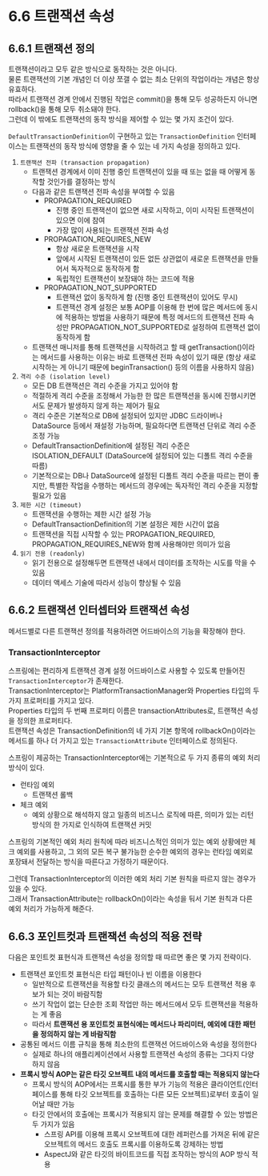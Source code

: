 # 6.6 트랜잭션 속성

## 6.6.1 트랜잭션 정의

트랜잭션이라고 모두 같은 방식으로 동작하는 것은 아니다.  
물론 트랜잭션의 기본 개념인 더 이상 쪼갤 수 없는 최소 단위의 작업이라는 개념은 항상 유효하다.  
따라서 트랜잭션 경계 안에서 진행된 작업은 commit()을 통해 모두 성공하든지 아니면 rollback()을 통해 모두 취소돼야 한다.  
그런데 이 밖에도 트랜잭션의 동작 방식을 제어할 수 있는 몇 가지 조건이 있다.

`DefaultTransactionDefinition`이 구현하고 있는 `TransactionDefinition` 인터페이스는 트랜잭션의 동작 방식에 영향을 줄 수 있는 네 가지 속성을 정의하고 있다.

1. `트랜잭션 전파 (transaction propagation)`
    - 트랜잭션 경계에서 이미 진행 중인 트랜잭션이 있을 때 또는 없을 때 어떻게 동작할 것인가를 결정하는 방식
    - 다음과 같은 트랜잭션 전파 속성을 부여할 수 있음
      - PROPAGATION_REQUIRED
        - 진행 중인 트랜잭션이 없으면 새로 시작하고, 이미 시작된 트랜잭션이 있으면 이에 참여
        - 가장 많이 사용되는 트랜잭션 전파 속성
      - PROPAGATION_REQUIRES_NEW
        - 항상 새로운 트랜잭션을 시작
        - 앞에서 시작된 트랜잭션이 있든 없든 상관없이 새로운 트랜잭션을 만들어서 독자적으로 동작하게 함
        - 독립적인 트랜잭션이 보장돼야 하는 코드에 적용
      - PROPAGATION_NOT_SUPPORTED
        - 트랜잭션 없이 동작하게 함 (진행 중인 트랜잭션이 있어도 무시)
        - 트랜잭션 경계 설정은 보통 AOP를 이용해 한 번에 많은 메서드에 동시에 적용하는 방법을 사용하기 때문에 특정 메서드의 트랜잭션 전파 속성만 PROPAGATION_NOT_SUPPORTED로 설정하여 트랜잭션 없이 동작하게 함
    - 트랜잭션 매니저를 통해 트랜잭션을 시작하려고 할 때 getTransaction()이라는 메서드를 사용하는 이유는 바로 트랜잭션 전파 속성이 있기 때문 (항상 새로 시작하는 게 아니기 때문에 beginTransaction() 등의 이름을 사용하지 않음)
2. `격리 수준 (isolation level)`
    - 모든 DB 트랜잭션은 격리 수준을 가지고 있어야 함
    - 적절하게 격리 수준을 조정해서 가능한 한 많은 트랜잭션을 동시에 진행시키면서도 문제가 발생하지 않게 하는 제어가 필요
    - 격리 수준은 기본적으로 DB에 설정되어 있지만 JDBC 드라이버나 DataSource 등에서 재설정 가능하며, 필요하다면 트랜잭션 단위로 격리 수준 조정 가능
    - DefaultTransactionDefinition에 설정된 격리 수준은 ISOLATION_DEFAULT (DataSource에 설정되어 있는 디폴트 격리 수준을 따름)
    - 기본적으로는 DB나 DataSource에 설정된 디폴트 격리 수준을 따르는 편이 좋지만, 특별한 작업을 수행하는 메서드의 경우에는 독자적인 격리 수준을 지정할 필요가 있음
3. `제한 시간 (timeout)`
    - 트랜잭션을 수행하는 제한 시간 설정 가능
    - DefaultTransactionDefinition의 기본 설정은 제한 시간이 없음
    - 트랜잭션을 직접 시작할 수 있는 PROPAGATION_REQUIRED, PROPAGATION_REQUIRES_NEW와 함께 사용해야만 의미가 있음
4. `읽기 전용 (readonly)`
    - 읽기 전용으로 설정해두면 트랜잭션 내에서 데이터를 조작하는 시도를 막을 수 있음
    - 데이터 액세스 기술에 따라서 성능이 향상될 수 있음

## 6.6.2 트랜잭션 인터셉터와 트랜잭션 속성

메서드별로 다른 트랜잭션 정의를 적용하려면 어드바이스의 기능을 확장해야 한다.

### TransactionInterceptor

스프링에는 편리하게 트랜잭션 경계 설정 어드바이스로 사용할 수 있도록 만들어진 `TransactionInterceptor`가 존재한다.  
TransactionInterceptor는 PlatformTransactionManager와 Properties 타입의 두 가지 프로퍼티를 가지고 있다.  
Properties 타입의 두 번째 프로퍼티 이름은 transactionAttributes로, 트랜잭션 속성을 정의한 프로퍼티다.  
트랜잭션 속성은 TransactionDefinition의 네 가지 기본 항목에 rollbackOn()이라는 메서드를 하나 더 가지고 있는 `TransactionAttribute` 인터페이스로 정의된다.

스프링이 제공하는 TransactionInterceptor에는 기본적으로 두 가지 종류의 예외 처리 방식이 있다.

- 런타임 예외
  - 트랜잭션 롤백
- 체크 예외
  - 예외 상황으로 해석하지 않고 일종의 비즈니스 로직에 따른, 의미가 있는 리턴 방식의 한 가지로 인식하여 트랜잭션 커밋

스프링의 기본적인 예외 처리 원칙에 따라 비즈니스적인 의미가 있는 예외 상황에만 체크 예외를 사용하고, 그 외의 모든 복구 불가능한 순수한 예외의 경우는 런타임 예외로 포장돼서 전달하는 방식을 따른다고 가정하기 때문이다.

그런데 TransactionInterceptor의 이러한 예외 처리 기본 원칙을 따르지 않는 경우가 있을 수 있다.  
그래서 TransactionAttribute는 rollbackOn()이라는 속성을 둬서 기본 원칙과 다른 예외 처리가 가능하게 해준다.  

## 6.6.3 포인트컷과 트랜잭션 속성의 적용 전략

다음은 포인트컷 표현식과 트랜잭션 속성을 정의할 때 따르면 좋은 몇 가지 전략이다.

- 트랜잭션 포인트컷 표현식은 타입 패턴이나 빈 이름을 이용한다
  - 일반적으로 트랜잭션을 적용할 타깃 클래스의 메서드는 모두 트랜잭션 적용 후보가 되는 것이 바람직함
  - 쓰기 작업이 없는 단순한 조회 작업만 하는 메서드에서 모두 트랜잭션을 적용하는 게 좋음
  - 따라서 **트랜잭션 용 포인트컷 표현식에는 메서드나 파리미터, 예외에 대한 패턴을 정의하지 않는 게 바람직함**
- 공통된 메서드 이름 규칙을 통해 최소한의 트랜잭션 어드바이스와 속성을 정의한다
  - 실제로 하나의 애플리케이션에서 사용할 트랜잭션 속성의 종류는 그다지 다양하지 않음
- **프록시 방식 AOP는 같은 타깃 오브젝트 내의 메서드를 호출할 때는 적용되지 않는다**
  - 프록시 방식의 AOP에서는 프록시를 통한 부가 기능의 적용은 클라이언트(인터페이스를 통해 타깃 오브젝트를 호출하는 다른 모든 오브젝트)로부터 호출이 일어날 때만 가능
  - 타깃 안에서의 호출에는 프록시가 적용되지 않는 문제를 해결할 수 있는 방법은 두 가지가 있음
    - 스프링 API를 이용해 프록시 오브젝트에 대한 레퍼런스를 가져온 뒤에 같은 오브젝트의 메서드 호출도 프록시를 이용하도록 강제하는 방법
    - AspectJ와 같은 타깃의 바이트코드를 직접 조작하는 방식의 AOP 방식 적용
